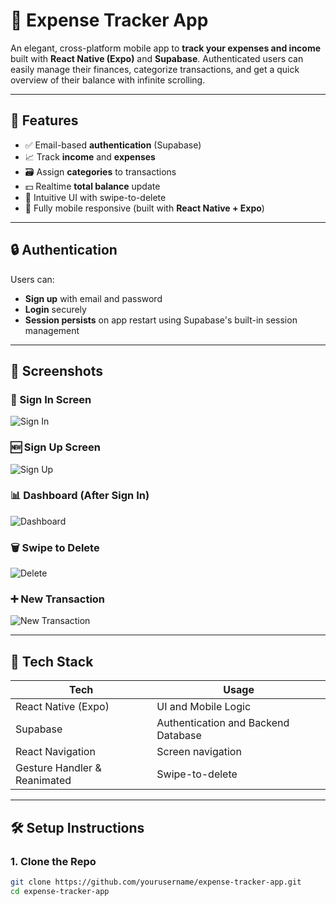 # 💸 Expense Tracker App

An elegant, cross-platform mobile app to **track your expenses and income** built with **React Native (Expo)** and **Supabase**. Authenticated users can easily manage their finances, categorize transactions, and get a quick overview of their balance with infinite scrolling.

---

## 🚀 Features

- ✅ Email-based **authentication** (Supabase)
- 📈 Track **income** and **expenses**
- 🗃️ Assign **categories** to transactions
- 💵 Realtime **total balance** update
- 🧾 Intuitive UI with swipe-to-delete
- 📱 Fully mobile responsive (built with **React Native + Expo**)

---

## 🔒 Authentication

Users can:
- **Sign up** with email and password
- **Login** securely
- **Session persists** on app restart using Supabase's built-in session management

---

## 📸 Screenshots

### 🔐 Sign In Screen
![Sign In](./assets/screenshots/Screenshot_20250728_122319.png)

### 🆕 Sign Up Screen
![Sign Up](./assets/screenshots/Screenshot_20250728_122346.png)

### 📊 Dashboard (After Sign In)
![Dashboard](./assets/screenshots/Screenshot_20250728_122430.png)

### 🗑️ Swipe to Delete
![Delete](./assets/screenshots/Screenshot_20250728_122442.png)

### ➕ New Transaction
![New Transaction](./assets/screenshots/Screenshot_20250728_122455.png)

---

## 🧱 Tech Stack

| Tech        | Usage                               |
|-------------|--------------------------------------|
| React Native (Expo) | UI and Mobile Logic           |
| Supabase    | Authentication and Backend Database |
| React Navigation | Screen navigation               |
| Gesture Handler & Reanimated | Swipe-to-delete     |

---

## 🛠️ Setup Instructions

### 1. Clone the Repo

```bash
git clone https://github.com/yourusername/expense-tracker-app.git
cd expense-tracker-app
